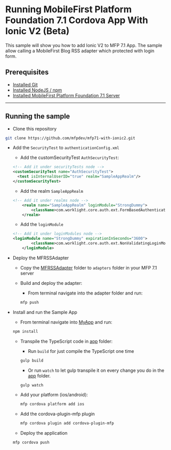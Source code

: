 # Running MobileFirst Platform Foundation 7.1 Cordova App With Ionic V2 (Beta)

This sample will show you how to add Ionic V2 to MFP 7.1 App.  The sample allow calling a MobileFirst Blog RSS adapter which protected with login form.

## Prerequisites
* [Installed Git](https://git-scm.com/book/en/v2/Getting-Started-Installing-Git)
* [Installed NodeJS / npm](https://docs.npmjs.com/getting-started/installing-node)
* [Installed MobileFirst Platform Foundation 7.1 Server](https://mobilefirstplatform.ibmcloud.com/tutorials/en/foundation/7.1/advanced-client-side-development/using-cli-to-create-build-and-manage-mobilefirst-project-artifacts/)

---   

## Running the sample

 - Clone this repository
 ```bash
 git clone https://github.com/mfpdev/mfp71-with-ionic2.git
 ```

- Add the `SecurityTest` to `authenticationConfig.xml`

    - Add the customSecurityTest `AuthSecurityTest`:
    ```xml
    <!-- Add it under securityTests node -->
    <customSecurityTest name="AuthSecurityTest">
      <test isInternalUserID="true" realm="SampleAppRealm"/>
    </customSecurityTest>
    ```

    - Add the realm `SampleAppRealm`
    ```xml
    <!-- Add it under realms node -->
		<realm name="SampleAppRealm" loginModule="StrongDummy">
			<className>com.worklight.core.auth.ext.FormBasedAuthenticator</className>
		</realm>
    ```

    - Add the `loginModule`
    ```xml
    <!-- Add it under loginModules node -->
    <loginModule name="StrongDummy" expirationInSeconds="3600">
			<className>com.worklight.core.auth.ext.NonValidatingLoginModule</className>
		</loginModule>
    ```

- Deploy the MFRSSAdapter

  - Copy the [MFRSSAdapter](https://github.com/mfpdev/mfp71-with-ionic2/tree/master/MFRSSAdapter) folder to `adapters` folder in your MFP 7.1 server

  - Build and deploy the adapter:
    - From terminal navigate into the adapter folder and run:
    ```bash
    mfp push
    ```

- Install and run the Sample App
  - From terminal navigate into [MyApp](https://github.com/mfpdev/mfp71-with-ionic2/tree/master/MyApp) and run:
  ```bash
  npm install
  ```

  - Transpile the TypeScript code in [app](https://github.com/mfpdev/mfp71-with-ionic2/tree/master/MyApp/app) folder:

    - Run `build` for just compile the TypeScript one time
    ```bash
    gulp build
    ```
    - Or run `watch` to let gulp transpile it on every change you do in the [app](https://github.com/mfpdev/mfp71-with-ionic2/tree/master/MyApp/app) folder.
    ```bash
    gulp watch
    ```
  - Add your platform (ios/android):
    ```bash
    mfp cordova platform add ios
    ```

  - Add the cordova-plugin-mfp plugin  
    ```bash
    mfp cordova plugin add cordova-plugin-mfp
    ```

  - Deploy the application
  ```bash
  mfp cordova push
  ```
